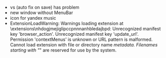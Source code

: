 - vs (auto fix on save) has problem
- new window without MenuBar
- icon for yandex music
- ExtensionLoadWarning: Warnings loading extension at \extensions\nhdogjmejiglipccpnnnanhbledajbpd: Unrecognized manifest key 'browser_action'. Unrecognized manifest key 'update_url'. Permission 'contextMenus' is unknown or URL pattern is malformed. Cannot load extension with file or directory name _metadata. Filenames starting with "_" are reserved for use by the system.

